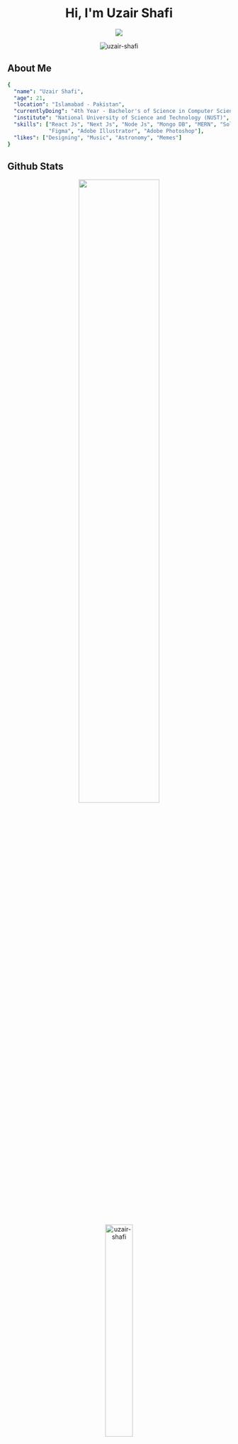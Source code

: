 <h1 align="center">Hi, I'm Uzair Shafi</h1>


<p align="center">
<img src="https://readme-typing-svg.herokuapp.com?font=Time+New+Roman&color=cyan&size=25&center=true&vCenter=true&width=600&height=100&lines=Web+and+Blockchain+Developer;"> 


</p>
<p align="center"> 
  <img src="https://komarev.com/ghpvc/?username=uzair-shafi&label=Profile%20Views&color=0e75b6&style=flat-square" alt="uzair-shafi" />
</p>
 

<h2>About Me</h2>

```yaml
{
  "name": "Uzair Shafi",
  "age": 21,
  "location": "Islamabad - Pakistan",
  "currentlyDoing": "4th Year - Bachelor's of Science in Computer Science (BSCS)",
  "institute": "National University of Science and Technology (NUST)",
  "skills": ["React Js", "Next Js", "Node Js", "Mongo DB", "MERN", "Solidity", "WordPress",
             "Figma", "Adobe Illustrator", "Adobe Photoshop"],
  "likes": ["Designing", "Music", "Astronomy", "Memes"]
}
```

<h2>Github Stats</h2>
<p align="center">
  <img width="60%" src="https://github-readme-streak-stats.herokuapp.com?user=uzair-shafi&theme=tokyonight&date_format=M%20j%5B%2C%20Y%5D&hide_border=true" />
  <!--<img width="46.5%" src="https://github-readme-stats.vercel.app/api?username=uzair-shafi&theme=tokyonight&hide_border=true" />-->
</p>
<p align="center">
  <img width="35%" src="https://github-readme-stats.vercel.app/api/top-langs?username=uzair-shafi&show_icons=true&locale=en&layout=compact&theme=tokyonight&hide=c&hide_border=true" alt="uzair-shafi" />
</p>

 

<h2>Connect With Me</h2>

<p align="left">
 
  
<a href="https://twitter.com/@itsuzair_here" target="blank"><img align="center" src="https://raw.githubusercontent.com/rahuldkjain/github-profile-readme-generator/master/src/images/icons/Social/twitter.svg" alt="@itsuzair_here" height="30" width="40" /></a>
<a href="https://linkedin.com/in/uzair shafi" target="blank"><img align="center" src="https://raw.githubusercontent.com/rahuldkjain/github-profile-readme-generator/master/src/images/icons/Social/linked-in-alt.svg" alt="uzair shafi" height="30" width="40" /></a>
<a href="https://instagram.com/i.a.m.uzair" target="blank"><img align="center" src="https://raw.githubusercontent.com/rahuldkjain/github-profile-readme-generator/master/src/images/icons/Social/instagram.svg" alt="i.a.m.uzair" height="30" width="40" /></a>
<a href="https://www.behance.net/uzair shafi" target="blank"><img align="center" src="https://raw.githubusercontent.com/rahuldkjain/github-profile-readme-generator/master/src/images/icons/Social/behance.svg" alt="uzair shafi" height="30" width="40" /></a>
</p>


